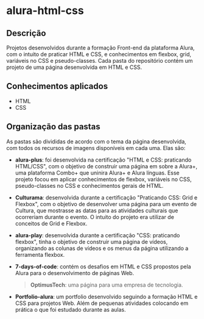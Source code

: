# alura-html-css

## Descrição

Projetos desenvolvidos durante a formação Front-end da plataforma Alura, com o intuito de praticar HTML e CSS, e conhecimentos em flexbox, grid, variáveis no CSS e pseudo-classes. Cada pasta do repositório contém um projeto de uma página desenvolvida em HTML e CSS.

## Conhecimentos aplicados
  - HTML
  - CSS

## Organização das pastas
As pastas são divididas de acordo com o tema da página desenvolvida, com todos os recursos de imagens disponíveis em cada uma. Elas são:
  - **alura-plus**: foi desenvolvida na certificação "HTML e CSS: praticando HTML/CSS", com o objetivo de construir uma página em sobre a Alura+, uma plataforma Combo+ que uninira Alura+ e Alura línguas. Esse projeto focou em aplicar conhecimentos de flexbox, variáveis no CSS, pseudo-classes no CSS e conhecimentos gerais de HTML.
    
  - **Culturama**: desenvolvida durante a certificação "Praticando CSS: Grid e Flexbox", com o objetivo de desenvolver uma página para um evento de Cultura, que mostrasse as datas para as atividades culturais que ocorreriam durante o evento. O intuito do projeto era utilizar de conceitos de Grid e Flexbox.
  
  - **alura-play**: desenvolvida durante a certificação "CSS: praticando flexbox", tinha o objetivo de construir uma página de vídeos, organizando as colunas de vídeos e os menus da página utilizando a ferramenta flexbox.
  
  - **7-days-of-code**: contém os desafios em HTML e CSS propostos pela Alura para o desenvolvimento de páginas Web.
    > **OptimusTech**: uma página para uma empresa de tecnologia.

  - **Portfolio-alura**: um portfolio desenvolvido seguindo a formação HTML e CSS para projetos Web. Além de pequenas atividades colocando em prática o que foi estudado durante as aulas.
